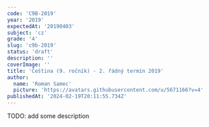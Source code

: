 ```yaml
---
code: 'C9B-2019'
year: '2019'
expectedAt: '20190403'
subject: 'cz'
grade: '4'
slug: 'c9b-2019'
status: 'draft'
description: ''
coverImage: ''
title: 'Čeština (9. ročník) - 2. řádný termín 2019'
author:
  name: 'Roman Samec'
  picture: 'https://avatars.githubusercontent.com/u/5671166?v=4'
publishedAt: '2024-02-19T20:11:55.734Z'
---
```


TODO: add some description